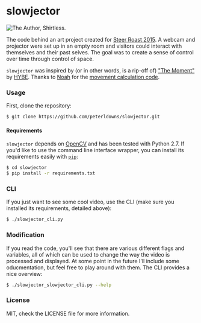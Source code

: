 # slowjector
![](./slowjector.gif "The Author, Shirtless.")

The code behind an art project created for [Steer Roast
2015](http://web.mit.edu/senior-house/www/steerroast.html). A webcam and
projector were set up in an empty room and visitors could interact with
themselves and their past selves. The goal was to create a sense of control
over time through control of space.

`slowjector` was inspired by (or in other words, is a rip-off of) ["The
Moment"](https://vimeo.com/119838128) by [HYBE](http://www.hybe.org/). Thanks
to [Noah](http://noah.org) for the [movement calculation
code](http://noah.org/wiki/movement.py).


### Usage
First, clone the repository:

```bash
$ git clone https://github.com/peterldowns/slowjector.git
```

#### Requirements
`slowjector` depends on [OpenCV](http://opencv.org/) and has been tested with
Python 2.7. If you'd like to use the command line interface wrapper, you can
install its requirements easily with
[`pip`](https://pip.pypa.io/en/stable/installing.html):

```bash
$ cd slowjector
$ pip install -r requirements.txt
```

### CLI
If you just want to see some cool video, use the CLI (make sure you installed
its requirements, detailed above):

```bash
$ ./slowjector_cli.py
```

### Modification
If you read the code, you'll see that there are various different flags and
variables, all of which can be used to change the way the video is processed
and displayed. At some point in the future I'll include some oducmentation, but
feel free to play around with them. The CLI provides a nice overview:

```bash
$ ./slowjector_slowjector_cli.py --help
```

### License
MIT, check the LICENSE file for more information.
